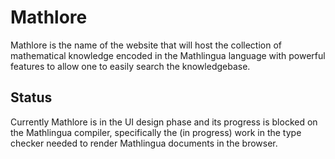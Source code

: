# Mathlore

Mathlore is the name of the website that will host the collection of mathematical knowledge encoded in the Mathlingua language with powerful features to allow one to easily search the knowledgebase.

## Status

Currently Mathlore is in the UI design phase and its progress is blocked on the Mathlingua compiler, specifically the (in progress) work in the type checker needed to render Mathlingua documents in the browser.
